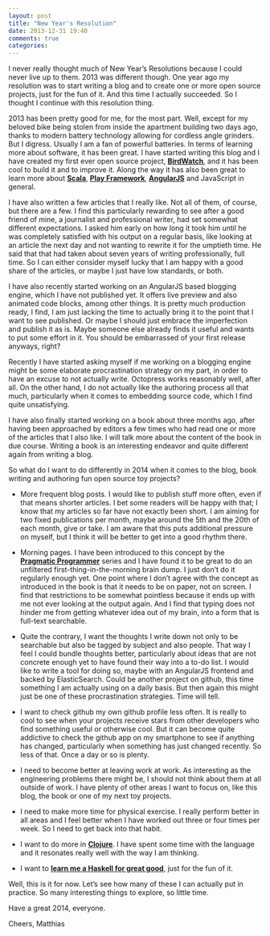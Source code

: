 ```yaml
---
layout: post
title: "New Year's Resolution"
date: 2013-12-31 19:40
comments: true
categories: 
---
```

I never really thought much of New Year’s Resolutions because I could never live up to them. 2013 was different though. One year ago my resolution was to start writing a blog and to create one or more open source projects, just for the fun of it. And this time I actually succeeded. So I thought I continue with this resolution thing. 

<!-- more -->

2013 has been pretty good for me, for the most part. Well, except for my beloved bike being stolen from inside the apartment building two days ago, thanks to modern battery technology allowing for cordless angle grinders. But I digress. Usually I am a fan of powerful batteries. In terms of learning more about software, it has been great. I have started writing this blog and I have created my first ever open source project, **[BirdWatch](http://birdwatch.matthiasnehlsen.com/)**, and it has been cool to build it and to improve it. Along the way it has also been great to learn more about **[Scala](http://www.scala-lang.org)**, **[Play Framework](http://www.playframework.com)**, **[AngularJS](http://angularjs.org)** and JavaScript in general.

I have also written a few articles that I really like. Not all of them, of course, but there are a few. I find this particularly rewarding to see after a good friend of mine, a journalist and professional writer, had set somewhat different expectations. I asked him early on how long it took him until he was completely satisfied with his output on a regular basis, like looking at an article the next day and not wanting to rewrite it for the umptieth time. He said that that had taken about seven years of writing professionally, full time. So I can either consider myself lucky that I am happy with a good share of the articles, or maybe I just have low standards, or both.

I have also recently started working on an AngularJS based blogging engine, which I have not published yet. It offers live preview and also animated code blocks, among other things. It is pretty much production ready, I find, I am just lacking the time to actually bring it to the point that I want to see published. Or maybe I should just embrace the imperfection and publish it as is. Maybe someone else already finds it useful and wants to put some effort in it. You should be embarrassed of your first release anyways, right? 

Recently I have started asking myself if me working on a blogging engine might be some elaborate procrastination strategy on my part, in order to have an excuse to not actually write. Octopress works reasonably well, after all. On the other hand, I do not actually like the authoring process all that much, particularly when it comes to embedding source code, which I find quite unsatisfying. 

I have also finally started working on a book about three months ago, after having been approached by editors a few times who had read one or more of the articles that I also like. I will talk more about the content of the book in due course. Writing a book is an interesting endeavor and quite different again from writing a blog. 

So what do I want to do differently in 2014 when it comes to the blog, book writing and authoring fun open source toy projects?

* More frequent blog posts. I would like to publish stuff more often, even if that means shorter articles. I bet some readers will be happy with that; I know that my articles so far have not exactly been short. I am aiming for two fixed publications per month, maybe around the 5th and the 20th of each month, give or take. I am aware that this puts additional pressure on myself, but I think it will be better to get into a good rhythm there. 

* Morning pages. I have been introduced to this concept by the **[Pragmatic Programmer](http://pragprog.com/book/ahptl/pragmatic-thinking-and-learning)** series and I have found it to be great to do an unfiltered first-thing-in-the-morning brain dump. I just don’t do it regularly enough yet. One point where I don’t agree with the concept as introduced in the book is that it needs to be on paper, not on screen. I find that restrictions to be somewhat pointless because it ends up with me not ever looking at the output again. And I find that typing does not hinder me from getting whatever idea out of my brain, into a form that is full-text searchable.

* Quite the contrary, I want the thoughts I write down not only to be searchable but also be tagged by subject and also people. That way I feel I could bundle thoughts better, particularly about ideas that are not concrete enough yet to have found their way into a to-do list. I would like to write a tool for doing so, maybe with an AngularJS frontend and backed by ElasticSearch. Could be another project on github, this time something I am actually using on a daily basis. But then again this might just be one of these procrastination strategies. Time will tell.

* I want to check github my own github profile less often. It is really to cool to see when your projects receive stars from other developers who find something useful or otherwise cool. But it can become quite addictive to check the github app on my smartphone to see if anything has changed, particularly when something has just changed recently. So less of that. Once a day or so is plenty.

* I need to become better at leaving work at work. As interesting as the engineering problems there might be, I should not think about them at all outside of work. I have plenty of other areas I want to focus on, like this blog, the book or one of my next toy projects.

* I need to make more time for physical exercise. I really perform better in all areas and I feel better when I have worked out three or four times per week. So I need to get back into that habit.

* I want to do more in **[Clojure](http://clojure.org)**. I have spent some time with the language and it resonates really well with the way I am thinking.

* I want to **[learn me a Haskell for great good](http://learnyouahaskell.com)**, just for the fun of it.

Well, this is it for now. Let’s see how many of these I can actually put in practice. So many interesting things to explore, so little time. 

Have a great 2014, everyone. 

Cheers,
Matthias
